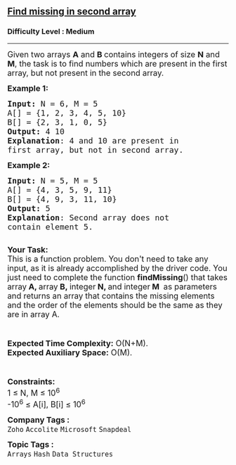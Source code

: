 <h2><a href="https://www.geeksforgeeks.org/problems/in-first-but-second5423/1?page=4&category=Arrays&difficulty=Medium&sortBy=submissions">Find missing in second array</a></h2><h3>Difficulty Level : Medium</h3><hr><div class="problems_problem_content__Xm_eO"><p><span style="font-size:18px">Given two arrays <strong>A</strong> and <strong>B </strong>contains&nbsp;integers of size <strong>N</strong> and <strong>M</strong>, the task is to find numbers which are present in the&nbsp;first array, but not present in the second array.</span></p>

<p><span style="font-size:18px"><strong>Example 1:</strong></span></p>

<pre><span style="font-size:18px"><strong>Input: </strong>N = 6, M = 5
A[] = {1, 2, 3, 4, 5, 10}
B[] = {2, 3, 1, 0, 5}
<strong>Output:</strong> 4 10
<strong>Explanation</strong>: 4 and 10 are present in 
first array, but not in second array.</span></pre>

<p><span style="font-size:18px"><strong>Example 2:</strong></span></p>

<pre><span style="font-size:18px"><strong>Input: </strong>N = 5, M = 5
A[] = {4, 3, 5, 9, 11}
B[] = {4, 9, 3, 11, 10}</span>
<span style="font-size:18px"><strong>Output: </strong>5  
<strong>Explanation</strong>: Second array does not 
contain element 5.
</span></pre>

<p><br>
<span style="font-size:18px"><strong>Your Task:</strong><br>
This is a function problem. You don't need to take any input, as it is already accomplished by the driver code. You just need to complete the function <strong>findMissing</strong>() that takes array<strong> A, </strong>array<strong> B,&nbsp;</strong>integer<strong> N, </strong>and integer<strong> M&nbsp;</strong>&nbsp;as parameters and returns an array that contains the missing elements and the order of the elements should be the same as they are in array A.</span></p>

<p>&nbsp;</p>

<p><span style="font-size:18px"><strong>Expected Time Complexity:</strong> O(N+M).<br>
<strong>Expected Auxiliary Space:</strong> O(M).</span></p>

<p>&nbsp;</p>

<p><span style="font-size:18px"><strong>Constraints:</strong><br>
1 ≤ N, M ≤ 10<sup>6</sup></span><br>
<span style="font-size:18px">-10<sup>6</sup> ≤ A[i], B[i] ≤ 10<sup>6</sup></span></p>
</div><p><span style=font-size:18px><strong>Company Tags : </strong><br><code>Zoho</code>&nbsp;<code>Accolite</code>&nbsp;<code>Microsoft</code>&nbsp;<code>Snapdeal</code>&nbsp;<br><p><span style=font-size:18px><strong>Topic Tags : </strong><br><code>Arrays</code>&nbsp;<code>Hash</code>&nbsp;<code>Data Structures</code>&nbsp;